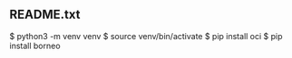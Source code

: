 README.txt
----------

$ python3 -m venv venv
$ source venv/bin/activate
$ pip install oci 
$ pip install borneo
